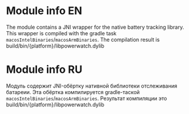# Module info EN

The module contains a JNI wrapper for the native battery tracking library.
This wrapper is compiled with the gradle task `macosIntelBinaries`/`macosArmBinaries`. The compilation result is build/bin/{platform}/libpowerwatch.dylib

# Module info RU

Модуль содержит JNI-обёртку нативной библиотеки отслеживания батареии. 
Эта обёртка компилируется gradle-таской `macosIntelBinaries`/`macosArmBinaries`. Результат компиляции это build/bin/{platform}/libpowerwatch.dylib